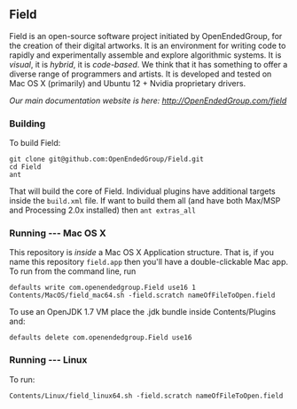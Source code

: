 ## Field

Field is an open-source software project initiated by OpenEndedGroup, for the creation of their digital artworks. It is an environment for writing code to rapidly and experimentally assemble and explore algorithmic systems. It is _visual_, it is _hybrid_, it is _code-based_. We think that it has something to offer a diverse range of programmers and artists. It is developed and tested on Mac OS X (primarily) and Ubuntu 12 + Nvidia proprietary drivers.

*Our main documentation website is here: http://OpenEndedGroup.com/field*

### Building

To build Field:

	git clone git@github.com:OpenEndedGroup/Field.git
	cd Field
	ant

That will build the core of Field. Individual plugins have additional targets inside the `build.xml` file. If want to build them all (and have both Max/MSP and Processing 2.0x installed) then `ant extras_all`

### Running --- Mac OS X

This repository is _inside_ a Mac OS X Application structure. That is, if you name this repository `field.app` then you'll have a double-clickable Mac app. To run from the command line, run 

	defaults write com.openendedgroup.Field use16 1
	Contents/MacOS/field_mac64.sh -field.scratch nameOfFileToOpen.field

To use an OpenJDK 1.7 VM place the .jdk bundle inside Contents/Plugins and:
	
	defaults delete com.openendedgroup.Field use16 

### Running --- Linux

To run:

	Contents/Linux/field_linux64.sh -field.scratch nameOfFileToOpen.field




